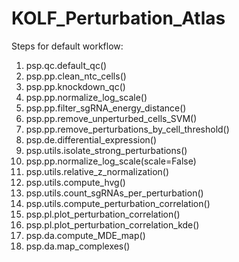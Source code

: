 # KOLF_Perturbation_Atlas

Steps for default workflow:

1. psp.qc.default_qc()
2. psp.pp.clean_ntc_cells()
3. psp.pp.knockdown_qc()
4. psp.pp.normalize_log_scale()
5. psp.pp.filter_sgRNA_energy_distance()
6. psp.pp.remove_unperturbed_cells_SVM()
7. psp.pp.remove_perturbations_by_cell_threshold()
8. psp.de.differential_expression()
9. psp.utils.isolate_strong_perturbations()
10. psp.pp.normalize_log_scale(scale=False)
11. psp.utils.relative_z_normalization()
12. psp.utils.compute_hvg()
13. psp.utils.count_sgRNAs_per_perturbation()
14. psp.utils.compute_perturbation_correlation()
15. psp.pl.plot_perturbation_correlation()
16. psp.pl.plot_perturbation_correlation_kde()
17. psp.da.compute_MDE_map()
18. psp.da.map_complexes()
